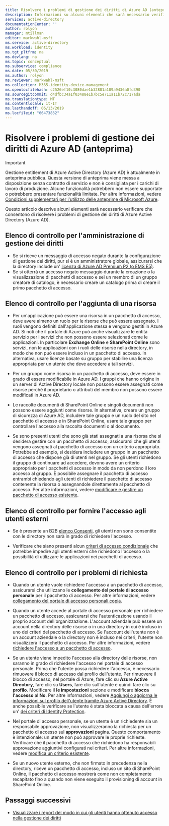 ```yaml
---
title: Risolvere i problemi di gestione dei diritti di Azure AD (anteprima) - Azure Active Directory
description: Informazioni su alcuni elementi che sarà necessario verificare che consentono di risolvere i problemi di gestione dei diritti di Azure Active Directory (anteprima).
services: active-directory
documentationCenter: ''
author: rolyon
manager: mtillman
editor: markwahl-msft
ms.service: active-directory
ms.workload: identity
ms.tgt_pltfrm: na
ms.devlang: na
ms.topic: conceptual
ms.subservice: compliance
ms.date: 05/30/2019
ms.author: rolyon
ms.reviewer: markwahl-msft
ms.collection: M365-identity-device-management
ms.openlocfilehash: c2526ef10c3080dae1b32881a109a9436a0fd390
ms.sourcegitcommit: d4dfbc34a1f03488e1b7bc5e711a11b72c717ada
ms.translationtype: MT
ms.contentlocale: it-IT
ms.lasthandoff: 06/13/2019
ms.locfileid: "66473832"
---
```

# <a name="troubleshoot-azure-ad-entitlement-management-preview"></a>Risolvere i problemi di gestione dei diritti di Azure AD (anteprima)

> [!IMPORTANT]
> Gestione entitlement di Azure Active Directory (Azure AD) è attualmente in anteprima pubblica.
> Questa versione di anteprima viene messa a disposizione senza contratto di servizio e non è consigliata per i carichi di lavoro di produzione. Alcune funzionalità potrebbero non essere supportate o potrebbero presentare funzionalità limitate.
> Per altre informazioni, vedere [Condizioni supplementari per l'utilizzo delle anteprime di Microsoft Azure](https://azure.microsoft.com/support/legal/preview-supplemental-terms/).

Questo articolo descrive alcuni elementi sarà necessario verificare che consentono di risolvere i problemi di gestione dei diritti di Azure Active Directory (Azure AD).

## <a name="checklist-for-entitlement-management-administration"></a>Elenco di controllo per l'amministrazione di gestione dei diritti

* Se si riceve un messaggio di accesso negato durante la configurazione di gestione dei diritti, pur si è un amministratore globale, assicurarsi che la directory include un' [licenza di Azure AD Premium P2 (o EMS E5)](entitlement-management-overview.md#license-requirements).  
* Se si otterrà un accesso negato messaggio durante la creazione o la visualizzazione di pacchetti di accesso e sei un membro di un gruppo creatore di catalogo, è necessario creare un catalogo prima di creare il primo pacchetto di accesso.

## <a name="checklist-for-adding-a-resource"></a>Elenco di controllo per l'aggiunta di una risorsa

* Per un'applicazione può essere una risorsa in un pacchetto di accesso, deve avere almeno un ruolo per le risorse che può essere assegnato. I ruoli vengono definiti dall'applicazione stessa e vengono gestiti in Azure AD. Si noti che il portale di Azure può anche visualizzare le entità servizio per i servizi che non possono essere selezionati come le applicazioni.  In particolare **Exchange Online** e **SharePoint Online** sono servizi, non le applicazioni con i ruoli delle risorse nella directory, in modo che non può essere incluso in un pacchetto di accesso.  In alternativa, usare licenze basate su gruppo per stabilire una licenza appropriata per un utente che deve accedere a tali servizi.

* Per un gruppo come risorsa in un pacchetto di accesso, deve essere in grado di essere modificabile in Azure AD.  I gruppi che hanno origine in un server di Active Directory locale non possono essere assegnati come risorse perché il proprietario o attributi del membro non possono essere modificati in Azure AD.  

* Le raccolte documenti di SharePoint Online e singoli documenti non possono essere aggiunti come risorse.  In alternativa, creare un gruppo di sicurezza di Azure AD, includere tale gruppo e un ruolo del sito nel pacchetto di accesso e in SharePoint Online, usare tale gruppo per controllare l'accesso alla raccolta documenti o al documento.

* Se sono presenti utenti che sono già stati assegnati a una risorsa che si desidera gestire con un pacchetto di accesso, assicurarsi che gli utenti vengono assegnati al pacchetto di accesso con un criterio appropriato. Potrebbe ad esempio, si desidera includere un gruppo in un pacchetto di accesso che dispone già di utenti nel gruppo. Se gli utenti richiedono il gruppo di continuare ad accedere, devono avere un criterio appropriato per i pacchetti di accesso in modo da non perdono il loro accesso al gruppo. È possibile assegnare il pacchetto di accesso entrambi chiedendo agli utenti di richiedere il pacchetto di accesso contenente la risorsa o assegnandole direttamente al pacchetto di accesso. Per altre informazioni, vedere [modificare e gestire un pacchetto di accesso esistente](entitlement-management-access-package-edit.md).

## <a name="checklist-for-providing-external-users-access"></a>Elenco di controllo per fornire l'accesso agli utenti esterni

* Se è presente un B2B [elenco Consenti](../b2b/allow-deny-list.md), gli utenti non sono consentite con le directory non sarà in grado di richiedere l'accesso.

* Verificare che siano presenti alcun [criteri di accesso condizionale](../conditional-access/require-managed-devices.md) che potrebbe impedire agli utenti esterni che richiedono l'accesso o la possibilità di utilizzare le applicazioni nei pacchetti di accesso.

## <a name="checklist-for-request-issues"></a>Elenco di controllo per i problemi di richiesta

* Quando un utente vuole richiedere l'accesso a un pacchetto di accesso, assicurarsi che utilizzano le **collegamento del portale di accesso personale** per il pacchetto di accesso. Per altre informazioni, vedere [collegamento del portale di accesso personali copia](entitlement-management-access-package-edit.md#copy-my-access-portal-link).

* Quando un utente accede al portale di accesso personale per richiedere un pacchetto di accesso, assicurarsi che l'autenticazione usando il proprio account dell'organizzazione. L'account aziendale può essere un account nella directory delle risorse o in una directory in cui è incluso in uno dei criteri del pacchetto di accesso. Se l'account dell'utente non è un account aziendale o la directory non è incluso nei criteri, l'utente non visualizzerà il pacchetto di accesso. Per altre informazioni, vedere [richiedere l'accesso a un pacchetto di accesso](entitlement-management-request-access.md).

* Se un utente viene impedito l'accesso alla directory delle risorse, non saranno in grado di richiedere l'accesso nel portale di accesso personale. Prima che l'utente possa richiedere l'accesso, è necessario rimuovere il blocco di accesso dal profilo dell'utente. Per rimuovere il blocco di accesso, nel portale di Azure, fare clic su **Azure Active Directory**, fare clic su **Users**, fare clic sull'utente e quindi fare clic su **profilo**. Modificare il **le impostazioni** sezione e modificare **blocca l'accesso** al **No**. Per altre informazioni, vedere [Aggiungi o aggiorna le informazioni sul profilo dell'utente tramite Azure Active Directory](../fundamentals/active-directory-users-profile-azure-portal.md).  È anche possibile verificare se l'utente è stata bloccata a causa dell'errore un' [dei criteri di Identity Protection](../identity-protection/howto-unblock-user.md).

* Nel portale di accesso personale, se un utente è un richiedente sia un responsabile approvazione, non visualizzeranno la richiesta per un pacchetto di accesso sul **approvazioni** pagina. Questo comportamento è intenzionale: un utente non può approvare le proprie richieste. Verificare che il pacchetto di accesso che richiedono ha responsabili approvazione aggiuntivi configurati nei criteri. Per altre informazioni, vedere [modifica un criterio esistente](entitlement-management-access-package-edit.md#edit-an-existing-policy).

* Se un nuovo utente esterno, che non firmato in precedenza nella directory, riceve un pacchetto di accesso, incluso un sito di SharePoint Online, il pacchetto di accesso mostrerà come non completamente recapitato fino a quando non viene eseguito il provisioning di account in SharePoint Online.

## <a name="next-steps"></a>Passaggi successivi

- [Visualizzare i report del modo in cui gli utenti hanno ottenuto accesso nella gestione dei diritti](entitlement-management-reports.md)
